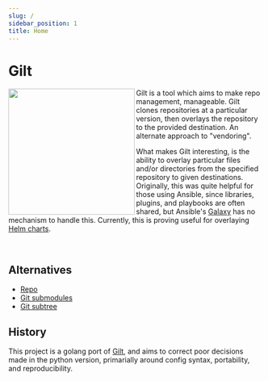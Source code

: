 ```yaml
---
slug: /
sidebar_position: 1
title: Home
---
```


# Gilt

<img src="img/gilt.png" align="left" width="250px" height="250px" />

Gilt is a tool which aims to make repo management, manageable. Gilt clones
repositories at a particular version, then overlays the repository to the
provided destination. An alternate approach to "vendoring".

What makes Gilt interesting, is the ability to overlay particular files and/or
directories from the specified repository to given destinations. Originally,
this was quite helpful for those using Ansible, since libraries, plugins, and
playbooks are often shared, but Ansible's [Galaxy][] has no mechanism to handle
this. Currently, this is proving useful for overlaying [Helm charts][].

<br clear="left"/>

## Alternatives

- [Repo][]
- [Git submodules][]
- [Git subtree][]

## History

This project is a golang port of [Gilt][py-gilt], and aims to correct poor decisions
made in the python version, primarially around config syntax, portability, and
reproducibility.

<!-- prettier-ignore-start -->
[Galaxy]: https://docs.ansible.com/ansible/latest/reference_appendices/galaxy.html
[Helm charts]: https://helm.sh/docs/topics/charts/
[Repo]: https://gerrit.googlesource.com/git-repo/+/refs/heads/master/README.md
[Git submodules]: https://git-scm.com/book/en/v2/Git-Tools-Submodules
[Git subtree]: https://github.com/git/git/blob/master/contrib/subtree/git-subtree.txt
[py-gilt]: http://gilt.readthedocs.io/en/latest/
<!-- prettier-ignore-end -->
